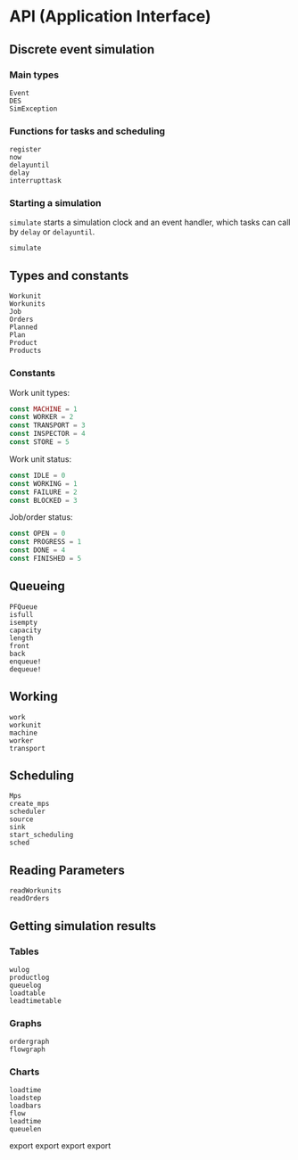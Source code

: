 # API (Application Interface)

## Discrete event simulation

### Main types

```@docs
Event
DES
SimException
```

### Functions for tasks and scheduling

```@docs
register
now
delayuntil
delay
interrupttask
```

### Starting a simulation

`simulate` starts a simulation clock and an event handler, which tasks can call
by `delay` or `delayuntil`.

```@docs
simulate
```

## Types and constants

```@docs
Workunit
Workunits
Job
Orders
Planned
Plan
Product
Products
```

### Constants

Work unit types:

```julia
const MACHINE = 1
const WORKER = 2
const TRANSPORT = 3
const INSPECTOR = 4
const STORE = 5
```

Work unit status:

```julia
const IDLE = 0
const WORKING = 1
const FAILURE = 2
const BLOCKED = 3
```

Job/order status:

```julia
const OPEN = 0
const PROGRESS = 1
const DONE = 4
const FINISHED = 5
```

## Queueing

```@docs
PFQueue
isfull
isempty
capacity
length
front
back
enqueue!
dequeue!
```

## Working

```@docs
work
workunit
machine
worker
transport
```

## Scheduling
```@docs
Mps
create_mps
scheduler
source
sink
start_scheduling
sched
```

## Reading Parameters
```@docs
readWorkunits
readOrders
```

## Getting simulation results

### Tables
```@docs
wulog
productlog
queuelog
loadtable
leadtimetable
```

### Graphs
```@docs
ordergraph
flowgraph
```

### Charts
```@docs
loadtime
loadstep
loadbars
flow
leadtime
queuelen
```



export
export
export
export
